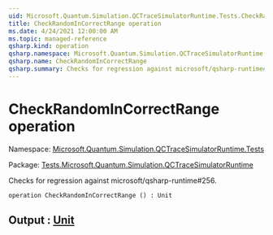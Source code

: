 ```yaml
---
uid: Microsoft.Quantum.Simulation.QCTraceSimulatorRuntime.Tests.CheckRandomInCorrectRange
title: CheckRandomInCorrectRange operation
ms.date: 4/24/2021 12:00:00 AM
ms.topic: managed-reference
qsharp.kind: operation
qsharp.namespace: Microsoft.Quantum.Simulation.QCTraceSimulatorRuntime.Tests
qsharp.name: CheckRandomInCorrectRange
qsharp.summary: Checks for regression against microsoft/qsharp-runtime#256.
---
```


# CheckRandomInCorrectRange operation

Namespace: [Microsoft.Quantum.Simulation.QCTraceSimulatorRuntime.Tests](xref:Microsoft.Quantum.Simulation.QCTraceSimulatorRuntime.Tests)

Package: [Tests.Microsoft.Quantum.Simulation.QCTraceSimulatorRuntime](https://nuget.org/packages/Tests.Microsoft.Quantum.Simulation.QCTraceSimulatorRuntime)


Checks for regression against microsoft/qsharp-runtime#256.

```qsharp
operation CheckRandomInCorrectRange () : Unit
```


## Output : [Unit](xref:microsoft.quantum.qsharp.valueliterals#unit-literal)

